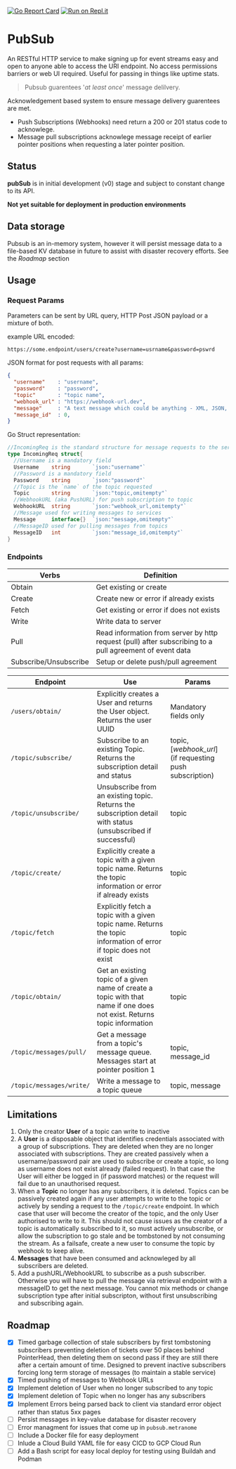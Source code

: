 [![Go Report Card](https://goreportcard.com/badge/github.com/CDennis-CR/PubSub)](https://goreportcard.com/report/github.com/CDennis-CR/PubSub)
[![Run on Repl.it](https://repl.it/badge/github/CDennis-CR/PubSub)](https://repl.it/github/CDennis-CR/PubSub) 

# PubSub
An RESTful HTTP service to make signing up for event streams easy and open to anyone able to access the URI endpoint. No access permissions barriers or web UI required. Useful for passing in things like uptime stats.

> Pubsub guarentees '*at least once*' message delilvery.

Acknowledgement based system to ensure message delivery guarentees are met.
- Push Subscriptions (Webhooks) need return a 200 or 201 status code to acknowlege. 
- Message pull subscriptions acknowlege message receipt of earlier pointer positions when requesting a later pointer position.

## Status
**pubSub** is in initial development (v0) stage and subject to constant change to its API.

**Not yet suitable for deployment in production environments**

## Data storage
Pubsub is an in-memory system, however it will persist message data to a file-based KV database in future to assist with disaster recovery efforts. See the *Roadmap* section

## Usage
### Request Params
Parameters can be sent by URL query, HTTP Post  JSON payload or a mixture of both.

example URL encoded:
```http
https://some.endpoint/users/create?username=usrname&password=pswrd
```

JSON format for post requests with all params: 
```JSON
{
  "username"    : "username",
  "password"    : "password",
  "topic"       : "topic name",
  "webhook_url" : "https://webhook-url.dev",
  "message"     : "A text message which could be anything - XML, JSON, markdown, etc",
  "message_id"  : 0,
}
```
Go Struct representation:
```go
//IncomingReq is the standard structure for message requests to the service
type IncomingReq struct{
  //Username is a mandatory field
  Username    string       `json:"username"`
  //Password is a mandatory field
  Password    string       `json:"password"`
  //Topic is the `name` of the topic requested 
  Topic       string       `json:"topic,omitempty"`
  //WebhookURL (aka PushURL) for push subscription to topic
  WebhookURL  string       `json:"webhook_url,omitempty"`
  //Message used for writing messages to services
  Message     interface{}  `json:"message,omitempty"`
  //MessageID used for pulling messages from topics
  MessageID   int          `json:"message_id,omitempty"`
}
```
### Endpoints
|Verbs| Definition|
|-|-|
|Obtain| Get existing or create|
|Create | Create new or error if already exists|
|Fetch  | Get existing or error if does not exists|
|Write  | Write data to server|
|Pull   | Read information from server by http request (pull) after subscribing to a pull agreement of event data|
|Subscribe/Unsubscribe | Setup or delete push/pull agreement|

|Endpoint|Use|Params|
|-|-|-|
|`/users/obtain/`|Explicitly creates a User and returns the User object. Returns the user UUID|Mandatory fields only|
|`/topic/subscribe/`|Subscribe to an existing Topic. Returns the subscription detail and status|topic, [*webhook_url*] (if requesting push subscription)|
|`/topic/unsubscribe/`|Unsubscribe from an existing topic. Returns the subscription detail with status (unsubscribed if successful)|topic|
|`/topic/create/`|Explicitly create a topic with a given topic name. Returns the topic information or error if already exists|topic|
|`/topic/fetch`|Explicitly fetch a topic with a given topic name. Returns the topic information of error if topic does not exist |topic|
|`/topic/obtain/`|Get an existing topic of a given name of create a topic with that name if one does not exist. Returns topic information|topic|
|`/topic/messages/pull/`|Get a message from a topic's message queue. Messages start at pointer position 1|topic, message_id|
|`/topic/messages/write/`|Write a message to a topic queue|topic, message|


## Limitations
1. Only the creator **User** of a topic can write to inactive
1. A **User** is a disposable object that identifies credentials associated with a group of subscriptions. They are deleted when they are no longer associated with subscriptions. They are created passively when a username/password pair are used to subscribe or create a topic, so long as username does not exist already (failed request). In that case the User will either be logged in (if password matches) or the request will fail due to an unauthorised request.
1. When a **Topic** no longer has any subscribers, it is deleted. Topics can be passively created again if any user attempts to write to the topic or actively by sending a request to the `/topic/create` endpoint. In which case that user will become the creator of the topic, and the only User authorised to write to it. This should not cause issues as the creator of a topic is automatically subscribed to it, so must actively unsubscribe, or allow the subscription to go stale and be tombstoned by not consuming the stream. As a failsafe, create a new user to consume the topic by webhook to keep alive.
1. **Messages** that have been consumed and acknowleged by all subscribers are deleted. 
1. Add a pushURL/WebhookURL to subscribe as a push subscriber. Otherwise you will have to pull the message via retrieval endpoint with a messageID to get the next message. You cannot mix methods or change subscription type after initial subscripton, without first unsubscribing and subscribing again.

## Roadmap
- [x] Timed garbage collection of stale subscribers by first tombstoning subscribers preventing deletion of tickets over 50 places behind PointerHead, then deleting them on second pass if they are still there after a certain amount of time. Designed to prevent inactive subscribers forcing long term storage of messages (to maintain a stable service)
- [x] Timed pushing of messages to Webhook URLs
- [x] Implement deletion of User when no longer subscribed to any topic
- [x] Implement deletion of Topic when no longer has any subscribers
- [x] Implement Errors being parsed back to client via standard error object rather than status 5xx pages 
- [ ] Persist messages in key-value database for disaster recovery
- [ ] Error managment for issues that come up in `pubsub.metranome`
- [ ] Include a Docker file for easy deployment
- [ ] Inlude a Cloud Build YAML file for easy CICD to GCP Cloud Run
- [ ] Add a Bash script for easy local deploy for testing using Buildah and Podman
